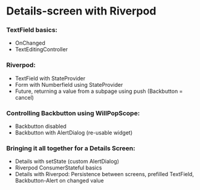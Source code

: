 # Details-screen with Riverpod
### TextField basics:
- OnChanged
- TextEditingController
### Riverpod:
- TextField with StateProvider
- Form with Numberfield using StateProvider
- Future, returning a value from a subpage using push (Backbutton = cancel)
### Controlling Backbutton using WillPopScope:
- Backbutton disabled
- Backbutton with AlertDialog (re-usable widget)
### Bringing it all together for a Details Screen:
- Details with setState (custom AlertDialog)
- Riverpod ConsumerStateful basics
- Details with Riverpod: Persistence between screens, prefilled TextField, Backbutton-Alert on changed value
